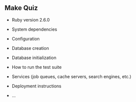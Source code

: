 ## Make Quiz


* Ruby version 2.6.0

* System dependencies

* Configuration

* Database creation

* Database initialization

* How to run the test suite

* Services (job queues, cache servers, search engines, etc.)

* Deployment instructions

* ...
